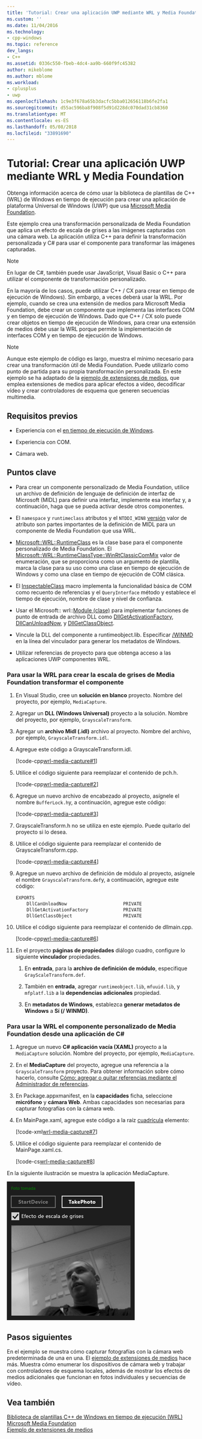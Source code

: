 ```yaml
---
title: 'Tutorial: Crear una aplicación UWP mediante WRL y Media Foundation | Documentos de Microsoft'
ms.custom: ''
ms.date: 11/04/2016
ms.technology:
- cpp-windows
ms.topic: reference
dev_langs:
- C++
ms.assetid: 0336c550-fbeb-4dc4-aa9b-660f9fc45382
author: mikeblome
ms.author: mblome
ms.workload:
- cplusplus
- uwp
ms.openlocfilehash: 1c9e3f678a65b3dacfc5bba012656118b6fe2fa1
ms.sourcegitcommit: d55ac596ba8f908f5d91d228dc070dad31cb8360
ms.translationtype: MT
ms.contentlocale: es-ES
ms.lasthandoff: 05/08/2018
ms.locfileid: "33891690"
---
```

# <a name="walkthrough-creating-a-uwp-app-using-wrl-and-media-foundation"></a>Tutorial: Crear una aplicación UWP mediante WRL y Media Foundation
Obtenga información acerca de cómo usar la biblioteca de plantillas de C++ (WRL) de Windows en tiempo de ejecución para crear una aplicación de plataforma Universal de Windows (UWP) que usa [Microsoft Media Foundation](http://msdn.microsoft.com/library/windows/apps/ms694197).  
  
 Este ejemplo crea una transformación personalizada de Media Foundation que aplica un efecto de escala de grises a las imágenes capturadas con una cámara web. La aplicación utiliza C++ para definir la transformación personalizada y C# para usar el componente para transformar las imágenes capturadas.  
  
> [!NOTE]
>  En lugar de C#, también puede usar JavaScript, Visual Basic o C++ para utilizar el componente de transformación personalizado.  
  

 En la mayoría de los casos, puede utilizar C++ / CX para crear en tiempo de ejecución de Windows). Sin embargo, a veces deberá usar la WRL. Por ejemplo, cuando se crea una extensión de medios para Microsoft Media Foundation, debe crear un componente que implementa las interfaces COM y en tiempo de ejecución de Windows. Dado que C++ / CX solo puede crear objetos en tiempo de ejecución de Windows, para crear una extensión de medios debe usar la WRL porque permite la implementación de interfaces COM y en tiempo de ejecución de Windows.  

  
> [!NOTE]
>  Aunque este ejemplo de código es largo, muestra el mínimo necesario para crear una transformación útil de Media Foundation. Puede utilizarlo como punto de partida para su propia transformación personalizada. En este ejemplo se ha adaptado de la [ejemplo de extensiones de medios](http://code.msdn.microsoft.com/windowsapps/Media-extensions-sample-7b466096), que emplea extensiones de medios para aplicar efectos a vídeo, decodificar vídeo y crear controladores de esquema que generen secuencias multimedia.  
  
## <a name="prerequisites"></a>Requisitos previos  
  
-   Experiencia con el [en tiempo de ejecución de Windows](http://msdn.microsoft.com/library/windows/apps/br211377.aspx).  
  
-   Experiencia con COM.  
  
-   Cámara web.  
  
## <a name="key-points"></a>Puntos clave  
  
-   Para crear un componente personalizado de Media Foundation, utilice un archivo de definición de lenguaje de definición de interfaz de Microsoft (MIDL) para definir una interfaz, implemente esa interfaz y, a continuación, haga que se pueda activar desde otros componentes.  
  
-   El `namespace` y `runtimeclass` atributos y el `NTDDI_WIN8` [versión](http://msdn.microsoft.com/en-us/66ac5cf3-2230-44fd-aaf6-8013e4a4ae81) valor de atributo son partes importantes de la definición de MIDL para un componente de Media Foundation que usa WRL.  
  
-   [Microsoft::WRL::RuntimeClass](../windows/runtimeclass-class.md) es la clase base para el componente personalizado de Media Foundation. El [Microsoft::WRL::RuntimeClassType::WinRtClassicComMix](../windows/runtimeclasstype-enumeration.md) valor de enumeración, que se proporciona como un argumento de plantilla, marca la clase para su uso como una clase en tiempo de ejecución de Windows y como una clase en tiempo de ejecución de COM clásica.  
  
-   El [InspectableClass](../windows/inspectableclass-macro.md) macro implementa la funcionalidad básica de COM como recuento de referencias y el `QueryInterface` método y establece el tiempo de ejecución, nombre de clase y nivel de confianza.  
  
-   Usar el Microsoft:: wrl::[Module (clase)](https://www.microsoftonedoc.com/#/organizations/e6f6a65cf14f462597b64ac058dbe1d0/projects/3fedad16-eaf1-41a6-8f96-0c1949c68f32/containers/a3daf831-1c5f-4bbe-964d-503870caf874/tocpaths/b4acf5de-2f4c-4c8b-b5ff-9140d023ecbe/locales/en-US) para implementar funciones de punto de entrada de archivo DLL como [DllGetActivationFactory](http://msdn.microsoft.com/library/br205771.aspx), [DllCanUnloadNow](http://msdn.microsoft.com/library/windows/desktop/ms690368\(v=vs.85\).aspx), y [ DllGetClassObject](http://msdn.microsoft.com/library/windows/desktop/ms680760\(v=vs.85\).aspx).  
  
-   Vincule la DLL del componente a runtimeobject.lib. Especificar [/WINMD](../cppcx/compiler-and-linker-options-c-cx.md) en la línea del vinculador para generar los metadatos de Windows.  
  
-   Utilizar referencias de proyecto para que obtenga acceso a las aplicaciones UWP componentes WRL.  
  
### <a name="to-use-the-wrl-to-create-the-media-foundation-grayscale-transform-component"></a>Para usar la WRL para crear la escala de grises de Media Foundation transformar el componente  
  
1.  En Visual Studio, cree un **solución en blanco** proyecto. Nombre del proyecto, por ejemplo, `MediaCapture`.  
  
2.  Agregar un **DLL (Windows Universal)** proyecto a la solución. Nombre del proyecto, por ejemplo, `GrayscaleTransform`.  
  
3.  Agregar un **archivo Midl (.idl)** archivo al proyecto. Nombre del archivo, por ejemplo, `GrayscaleTransform.idl`.  
  
4.  Agregue este código a GrayscaleTransform.idl.  
  
     [!code-cpp[wrl-media-capture#1](../windows/codesnippet/CPP/walkthrough-creating-a-windows-store-app-using-wrl-and-media-foundation_1.idl)]  
  
5.  Utilice el código siguiente para reemplazar el contenido de pch.h.  
  
     [!code-cpp[wrl-media-capture#2](../windows/codesnippet/CPP/walkthrough-creating-a-windows-store-app-using-wrl-and-media-foundation_2.h)]  
  
6.  Agregue un nuevo archivo de encabezado al proyecto, asígnele el nombre `BufferLock.h`y, a continuación, agregue este código:  
  
     [!code-cpp[wrl-media-capture#3](../windows/codesnippet/CPP/walkthrough-creating-a-windows-store-app-using-wrl-and-media-foundation_3.h)]  
  
7.  GrayscaleTransform.h no se utiliza en este ejemplo. Puede quitarlo del proyecto si lo desea.  
  
8.  Utilice el código siguiente para reemplazar el contenido de GrayscaleTransform.cpp.  
  
     [!code-cpp[wrl-media-capture#4](../windows/codesnippet/CPP/walkthrough-creating-a-windows-store-app-using-wrl-and-media-foundation_4.cpp)]  
  
9. Agregue un nuevo archivo de definición de módulo al proyecto, asígnele el nombre `GrayscaleTransform.def`y, a continuación, agregue este código:  
  
   ```
   EXPORTS
       DllCanUnloadNow                     PRIVATE
       DllGetActivationFactory             PRIVATE
       DllGetClassObject                   PRIVATE
   ```   
  
10. Utilice el código siguiente para reemplazar el contenido de dllmain.cpp.  
  
     [!code-cpp[wrl-media-capture#6](../windows/codesnippet/CPP/walkthrough-creating-a-windows-store-app-using-wrl-and-media-foundation_6.cpp)]  
  
11. En el proyecto **páginas de propiedades** diálogo cuadro, configure lo siguiente **vinculador** propiedades.  
  
    1.  En **entrada**, para la **archivo de definición de módulo**, especifique `GrayScaleTransform.def`.  
  
    2.  También en **entrada**, agregar `runtimeobject.lib`, `mfuuid.lib`, y `mfplatf.lib` a la **dependencias adicionales** propiedad.  
  
    3.  En **metadatos de Windows**, establezca **generar metadatos de Windows** a **Sí (/ WINMD)**.  
  
### <a name="to-use-the-wrl-the-custom-media-foundation-component-from-a-c-app"></a>Para usar la WRL el componente personalizado de Media Foundation desde una aplicación de C#  
  
1.  Agregue un nuevo **C# aplicación vacía (XAML)** proyecto a la `MediaCapture` solución. Nombre del proyecto, por ejemplo, `MediaCapture`.  
  
2.  En el **MediaCapture** del proyecto, agregue una referencia a la `GrayscaleTransform` proyecto. Para obtener información sobre cómo hacerlo, consulte [Cómo: agregar o quitar referencias mediante el Administrador de referencias](/visualstudio/ide/how-to-add-or-remove-references-by-using-the-reference-manager).  
  
3.  En Package.appxmanifest, en la **capacidades** ficha, seleccione **micrófono** y **cámara Web**. Ambas capacidades son necesarias para capturar fotografías con la cámara web.  
  
4.  En MainPage.xaml, agregue este código a la raíz [cuadrícula](http://msdn.microsoft.com/library/windows/apps/xaml/windows.ui.xaml.controls.grid.aspx) elemento:  
  
     [!code-xml[wrl-media-capture#7](../windows/codesnippet/Xaml/walkthrough-creating-a-windows-store-app-using-wrl-and-media-foundation_7.xaml)]  
  
5.  Utilice el código siguiente para reemplazar el contenido de MainPage.xaml.cs.  
  
     [!code-cs[wrl-media-capture#8](../windows/codesnippet/CSharp/walkthrough-creating-a-windows-store-app-using-wrl-and-media-foundation_8.cs)]  
  
 En la siguiente ilustración se muestra la aplicación MediaCapture.  
  
 ![Aplicación MediaCapture que captura una foto](../windows/media/wrl_media_capture.png "WRL_Media_Capture")  
  
## <a name="next-steps"></a>Pasos siguientes  
 En el ejemplo se muestra cómo capturar fotografías con la cámara web predeterminada de una en una. El [ejemplo de extensiones de medios](http://code.msdn.microsoft.com/windowsapps/Media-extensions-sample-7b466096) hace más. Muestra cómo enumerar los dispositivos de cámara web y trabajar con controladores de esquema locales, además de mostrar los efectos de medios adicionales que funcionan en fotos individuales y secuencias de vídeo.  
  
## <a name="see-also"></a>Vea también  
 [Biblioteca de plantillas C++ de Windows en tiempo de ejecución (WRL)](../windows/windows-runtime-cpp-template-library-wrl.md)   
 [Microsoft Media Foundation](http://msdn.microsoft.com/library/windows/apps/ms694197)   
 [Ejemplo de extensiones de medios](http://code.msdn.microsoft.com/windowsapps/Media-extensions-sample-7b466096)